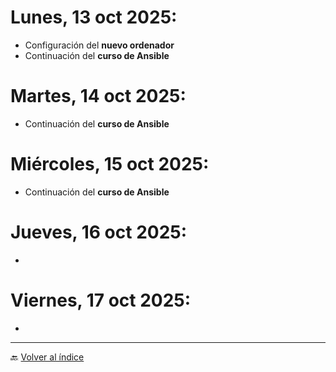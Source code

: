 # Lunes, 13 oct 2025:
- Configuración del **nuevo ordenador**
- Continuación del **curso de Ansible**
# Martes, 14 oct 2025:
- Continuación del **curso de Ansible**
# Miércoles, 15 oct 2025:
- Continuación del **curso de Ansible**
# Jueves, 16 oct 2025:
- 
# Viernes, 17 oct 2025:
- 

---

🔙 [Volver al índice](https://paradigma.atlassian.net/wiki/spaces/SPCG/pages/5776769065 "https://paradigma.atlassian.net/wiki/spaces/SPCG/pages/5776769065")